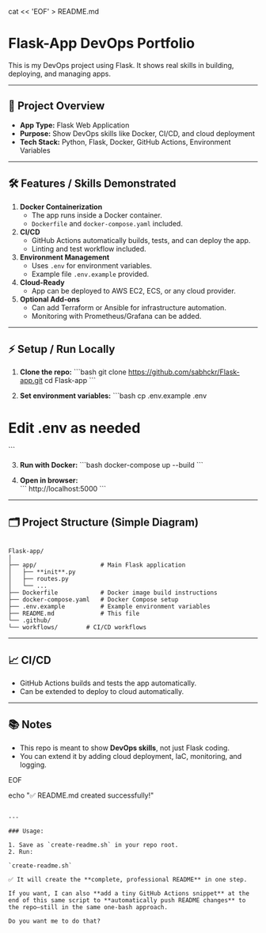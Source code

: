 cat << 'EOF' > README.md
# Flask-App DevOps Portfolio

This is my DevOps project using Flask. It shows real skills in building, deploying, and managing apps.

---

## 📌 Project Overview

- **App Type:** Flask Web Application  
- **Purpose:** Show DevOps skills like Docker, CI/CD, and cloud deployment  
- **Tech Stack:** Python, Flask, Docker, GitHub Actions, Environment Variables  

---

## 🛠 Features / Skills Demonstrated

1. **Docker Containerization**
   - The app runs inside a Docker container.
   - `Dockerfile` and `docker-compose.yaml` included.
2. **CI/CD**
   - GitHub Actions automatically builds, tests, and can deploy the app.
   - Linting and test workflow included.
3. **Environment Management**
   - Uses `.env` for environment variables.
   - Example file `.env.example` provided.
4. **Cloud-Ready**
   - App can be deployed to AWS EC2, ECS, or any cloud provider.
5. **Optional Add-ons**
   - Can add Terraform or Ansible for infrastructure automation.
   - Monitoring with Prometheus/Grafana can be added.

---

## ⚡ Setup / Run Locally

1. **Clone the repo:**
\`\`\`bash
git clone https://github.com/sabhckr/Flask-app.git
cd Flask-app
\`\`\`

2. **Set environment variables:**
\`\`\`bash
cp .env.example .env
# Edit .env as needed
\`\`\`

3. **Run with Docker:**
\`\`\`bash
docker-compose up --build
\`\`\`

4. **Open in browser:**  
\`\`\`
http://localhost:5000
\`\`\`

---

## 🗂 Project Structure (Simple Diagram)

```

Flask-app/
│
├── app/                  # Main Flask application
│   ├── **init**.py
│   ├── routes.py
│   └── ...
├── Dockerfile            # Docker image build instructions
├── docker-compose.yaml   # Docker Compose setup
├── .env.example          # Example environment variables
├── README.md             # This file
└── .github/
└── workflows/        # CI/CD workflows

```

---

## 📈 CI/CD

- GitHub Actions builds and tests the app automatically.  
- Can be extended to deploy to cloud automatically.

---

## 📚 Notes

- This repo is meant to show **DevOps skills**, not just Flask coding.  
- You can extend it by adding cloud deployment, IaC, monitoring, and logging.  

EOF

echo "✅ README.md created successfully!"
```

---

### Usage:

1. Save as `create-readme.sh` in your repo root.
2. Run:

`create-readme.sh`

✅ It will create the **complete, professional README** in one step.

If you want, I can also **add a tiny GitHub Actions snippet** at the end of this same script to **automatically push README changes** to the repo—still in the same one-bash approach.

Do you want me to do that?

